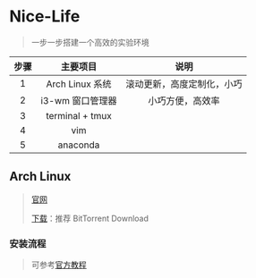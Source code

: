 # Nice-Life

> 一步一步搭建一个高效的实验环境

| 步骤 |     主要项目     |            说明            |
| :--: | :--------------: | :------------------------: |
|  1   | Arch Linux 系统  | 滚动更新，高度定制化，小巧 |
|  2   | i3-wm 窗口管理器 |      小巧方便，高效率      |
|  3   | terminal + tmux  |                            |
|  4   |       vim        |                            |
|  5   |     anaconda     |                            |

## Arch Linux

> [官网](https://www.archlinux.org/)
>
> [下载](https://www.archlinux.org/download/)：推荐 BitTorrent Download

### 安装流程

> 可参考[官方教程](https://wiki.archlinux.org/index.php/Installation_guide)

#### 